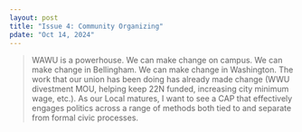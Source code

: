 ```yaml
---
layout: post
title: "Issue 4: Community Organizing"
pdate: "Oct 14, 2024"
---
```


>WAWU is a powerhouse. We can make change on campus. We can make change in Bellingham. We can make change in Washington. The work that our union has been doing has already made change (WWU divestment MOU, helping keep 22N funded, increasing city minimum wage, etc.). As our Local matures, I want to see a CAP that effectively engages politics across a range of methods both tied to and separate from formal civic processes.